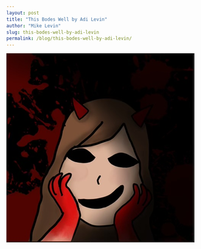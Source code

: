 ```yaml
---
layout: post
title: "This Bodes Well by Adi Levin"
author: "Mike Levin"
slug: this-bodes-well-by-adi-levin
permalink: /blog/this-bodes-well-by-adi-levin/
---
```


![This Bodes Well](/assets/images/this-bodes-well.jpg)



